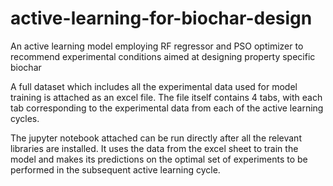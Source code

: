 # active-learning-for-biochar-design
An active learning model employing RF regressor and PSO optimizer to recommend experimental conditions aimed at designing property specific biochar

A full dataset which includes all the experimental data used for model training is attached as an excel file. The file itself contains 4 tabs, with each tab corresponding to the experimental data from each of the active learning cycles.

The jupyter notebook attached can be run directly after all the relevant libraries are installed. It uses the data from the excel sheet to train the model and makes its predictions on the optimal set of experiments to be performed in the subsequent active learning cycle.
